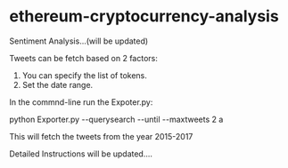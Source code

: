 # ethereum-cryptocurrency-analysis
Sentiment Analysis...(will be updated)





Tweets can be fetch based on 2 factors:
1. You can specify the list of tokens.
2. Set the date range.


In the commnd-line run the Expoter.py:

python Exporter.py --querysearch --until --maxtweets 2 a


This will fetch the tweets from the year 2015-2017



Detailed Instructions will be updated.... 





